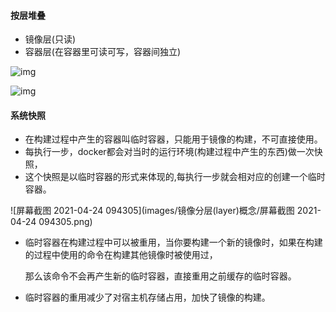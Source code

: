 #### 按层堆叠
+ 镜像层(只读)
+ 容器层(在容器里可读可写，容器间独立)



![img](https://docs.docker.com/storage/storagedriver/images/container-layers.jpg)

<img src="https://pic1.zhimg.com/v2-d83e9ea8fe286cb6ec0701ef30a3f6a3_1440w.jpg?source=172ae18b" alt="img"  />


#### 系统快照
+ 在构建过程中产生的容器叫临时容器，只能用于镜像的构建，不可直接使用。
+ 每执行一步，docker都会对当时的运行环境(构建过程中产生的东西)做一次快照，
+ 这个快照是以临时容器的形式来体现的,每执行一步就会相对应的创建一个临时容器。

![屏幕截图 2021-04-24 094305](images/镜像分层(layer)概念/屏幕截图 2021-04-24 094305.png)

+ 临时容器在构建过程中可以被重用，当你要构建一个新的镜像时，如果在构建的过程中使用的命令在构建其他镜像时被使用过，

  那么该命令不会再产生新的临时容器，直接重用之前缓存的临时容器。

+ 临时容器的重用减少了对宿主机存储占用，加快了镜像的构建。

